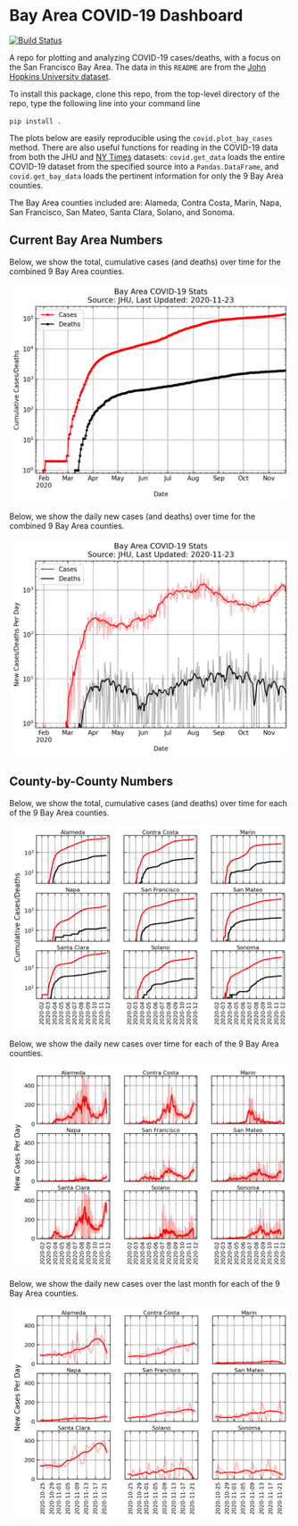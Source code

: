 # Bay Area COVID-19 Dashboard
[![Build Status](https://travis-ci.com/slwatkins/covid.svg?branch=master)](https://travis-ci.com/slwatkins/covid)

A repo for plotting and analyzing COVID-19 cases/deaths, with a focus on the San Francisco Bay Area. The data in this `README` are from the [John Hopkins University dataset](https://github.com/CSSEGISandData/COVID-19).

To install this package, clone this repo, from the top-level directory of the repo, type the following line into your command line

`pip install .`

The plots below are easily reproducible using the `covid.plot_bay_cases` method. There are also useful functions for reading in the COVID-19 data from both the JHU and [NY Times](https://github.com/nytimes/covid-19-data) datasets: `covid.get_data` loads the entire COVID-19 dataset from the specified source into a `Pandas.DataFrame`, and `covid.get_bay_data` loads the pertinent information for only the 9 Bay Area counties.

The Bay Area counties included are: Alameda, Contra Costa, Marin, Napa, San Francisco, San Mateo, Santa Clara, Solano, and Sonoma.

## Current Bay Area Numbers

Below, we show the total, cumulative cases (and deaths) over time for the combined 9 Bay Area counties.

![Bay Area Cumulative](.travis/current_bay_area_total_cases.png)

Below, we show the daily new cases (and deaths) over time for the combined 9 Bay Area counties.

![Bay Area Daily](.travis/current_bay_area_new_cases.png)

## County-by-County Numbers

Below, we show the total, cumulative cases (and deaths) over time for each of the 9 Bay Area counties.

![County Cumulative](.travis/current_county_total_cases.png)

Below, we show the daily new cases over time for each of the 9 Bay Area counties.

![County Daily](.travis/current_county_new_cases.png)

Below, we show the daily new cases over the last month for each of the 9 Bay Area counties.

![County Daily, Recent](.travis/current_county_new_cases_month.png)
